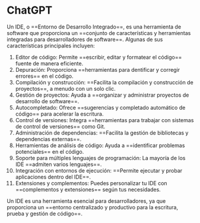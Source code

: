 # ChatGPT
Un IDE, o ==Entorno de Desarrollo Integrado==, es una herramienta de software que proporciona un ==conjunto de características y herramientas integradas para desarrolladores de software==. Algunas de sus características principales incluyen:

1. Editor de código: Permite ==escribir, editar y formatear el código== fuente de manera eficiente.
2. Depuración: Proporciona ==herramientas para dentificar y corregir errores== en el código.
3. Compilación y construcción: ==Facilita la compilación y construcción de proyectos==, a menudo con un solo clic.
4. Gestión de proyectos: Ayuda a ==organizar y administrar proyectos de desarrollo de software==.
5. Autocompletado: Ofrece ==sugerencias y completado automático de código== para acelerar la escritura.
6. Control de versiones: Integra ==herramientas para trabajar con sistemas de control de versiones== como Git.
7. Administración de dependencias: ==Facilita la gestión de bibliotecas y dependencias externas==.
8. Herramientas de análisis de código: Ayuda a ==identificar problemas potenciales== en el código.
9. Soporte para múltiples lenguajes de programación: La mayoría de los IDE ==admiten varios lenguajes==.
10. Integración con entornos de ejecución: ==Permite ejecutar y probar aplicaciones dentro del IDE==.
11. Extensiones y complementos: Puedes personalizar tu IDE con ==complementos y extensiones== según tus necesidades.

Un IDE es una herramienta esencial para desarrolladores, ya que proporciona un ==entorno centralizado y productivo para la escritura, prueba y gestión de código==.